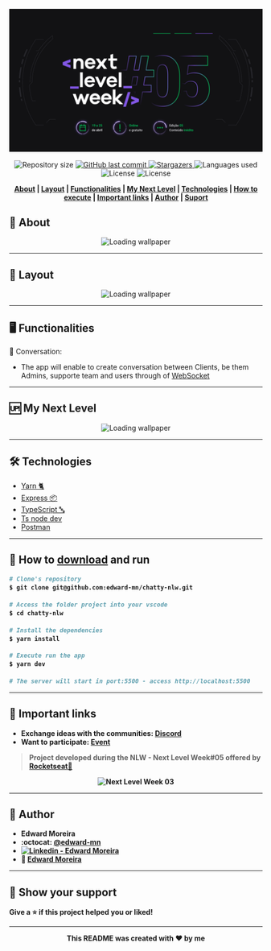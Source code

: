 <p align="center">
  <img src="./wallpapers/nlw05-logo.png" alt="Logo NLW 05"/>
</p>

<p align="center">	
  <img alt="Repository size" src="https://img.shields.io/github/repo-size/edward-mn/chatty-nlw?color=5622c9">

  <a href="https://github.com/edward-mn/chatty-nlw/commits/master">
    <img alt="GitHub last commit" src="https://img.shields.io/github/last-commit/edward-mn/chatty-nlw?color=#6050A8">
  </a> 
  
  <a href="https://github.com/edward-mn/chatty-nlw/stargazers">
    <img alt="Stargazers" src="https://img.shields.io/github/stars/edward-mn/chatty-nlw?color=5622c9&logo=github">
  </a>
  
  <img alt="Languages used" src="https://img.shields.io/github/languages/count/edward-mn/chatty-nlw?color=6050A8">

  <img alt="License" src="https://img.shields.io/badge/license-MIT-#FFF">
  
  <img alt="License" src="https://img.shields.io/badge/trail-nodejs-#3C873A">
</p>

<strong>
  <p align="center">
    <a href="#-about">About</a> |
    <a href="#-layout">Layout</a> |
    <a href="#-functionalities">Functionalities</a> |
    <a href="#-my-next-level">My Next Level</a> | 
    <a href="#-technologies">Technologies</a> |
    <a href="#-how-to-download-and-run">How to execute</a> | 
    <a href="#-important-links">Important links</a> | 
    <a href="#-author">Author</a> | 
    <a href="#-show-your-support">Suport</a>
  </p>
</strong>

## 💁 About

<p align="center">
  <img src="https://www.google.com/url?sa=i&url=https%3A%2F%2Fwallpaperaccess.com%2Floading-please-wait&psig=AOvVaw04zS8XqxvJFA9HQhGvfJE0&ust=1618960442298000&source=images&cd=vfe&ved=0CAIQjRxqFwoTCMis_eK3i_ACFQAAAAAdAAAAABAJ" alt="Loading wallpaper"/>
</p>

---

## 🎨 Layout

<p align="center">
  <img src="https://www.google.com/url?sa=i&url=https%3A%2F%2Fwallpaperaccess.com%2Floading-please-wait&psig=AOvVaw04zS8XqxvJFA9HQhGvfJE0&ust=1618960442298000&source=images&cd=vfe&ved=0CAIQjRxqFwoTCMis_eK3i_ACFQAAAAAdAAAAABAJ" alt="Loading wallpaper"/>
</p>

---

## 🖥 Functionalities

💭 Conversation:
- The app will enable to create conversation between Clients, be them Admins, supporte team and users through of [WebSocket](https://developer.mozilla.org/pt-BR/docs/Web/API/WebSockets_API)

---

## 🆙 My Next Level

<p align="center">
  <img src="https://www.google.com/url?sa=i&url=https%3A%2F%2Fwallpaperaccess.com%2Floading-please-wait&psig=AOvVaw04zS8XqxvJFA9HQhGvfJE0&ust=1618960442298000&source=images&cd=vfe&ved=0CAIQjRxqFwoTCMis_eK3i_ACFQAAAAAdAAAAABAJ" alt="Loading wallpaper"/>
</p>

---

## 🛠 Technologies 
- [Yarn 🐈](https://yarnpkg.com/)
- [Express 📦](https://github.com/expressjs/express)
- [TypeScript 🔤](https://www.typescriptlang.org/)
- [Ts node dev](https://www.npmjs.com/package/ts-node-dev)
- [Postman](https://www.postman.com/)

---

## 👷 How to [download](https://github.com/edward-mn/chatty-nlw/archive/master.zip) and <b>run<b>
```bash
# Clone's repository
$ git clone git@github.com:edward-mn/chatty-nlw.git

# Access the folder project into your vscode
$ cd chatty-nlw

# Install the dependencies
$ yarn install

# Execute run the app 
$ yarn dev

# The server will start in port:5500 - access http://localhost:5500
```
---

## 🔗 Important links

- Exchange ideas with the communities: [Discord](https://click.convertkit-mail4.com/38uwo56e62hkhlrgz9tr/reh8hohqe2r55ks2/aHR0cDovL3N0YXJ0ZXItYm90LnJvY2tldHNlYXQuZGV2L2FwaS9kaXNjb3JkL2xvZ2luP3BhcmFtPU1XWXdOV0kzWlRjdFpEQXpOUzAwT0RZNUxXRXpOVFF0TnpRME9EZzJaalkyTkRJNQ==)
- Want to participate: [Event](https://nextlevelweek.com/convite/edward-mn)

> Project developed during the **NLW - Next Level Week#05** offered by [Rocketseat🚀](https://rocketseat.com.br/)

<p align="center">
  <img src="./wallpapers/NLW#05-1920x1080.png" alt="Next Level Week 03"/>
</p>

---

## 🦹‍ Author

* **Edward Moreira**
* :octocat: [@edward-mn](https://github.com/edward-mn)
* <a href="https://www.linkedin.com/in/edward-moreira-5b3056115/">
    <img alt="Linkedin - Edward Moreira" src="https://img.shields.io/badge/-Edward--Moreira-blue?style=flat-square&logo=Linkedin&logoColor=white&link=https://www.linkedin.com/in/edward-moreira-5b3056115/">
  </a>
* :rocket: [Edward Moreira](https://app.rocketseat.com.br/me/edward-moreira-do-nascimento-02578)

---

## 🤝 Show your support

Give a ⭐️ if this project helped you or liked!

***

<strong>
  <p align="center"> This README was created with ❤️ by me </p>
</strong>
